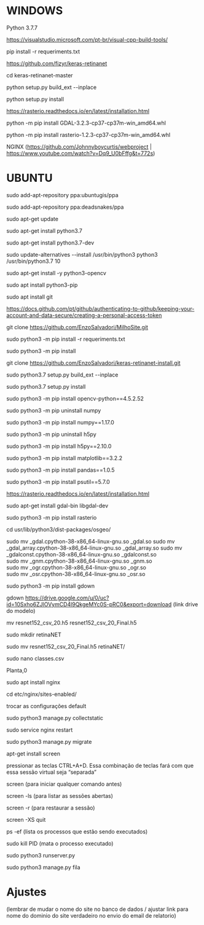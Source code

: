 # WINDOWS

Python 3.7.7

https://visualstudio.microsoft.com/pt-br/visual-cpp-build-tools/

pip install -r requeriments.txt

https://github.com/fizyr/keras-retinanet

cd keras-retinanet-master

python setup.py build_ext --inplace 

python setup.py install 

https://rasterio.readthedocs.io/en/latest/installation.html

python -m pip install GDAL-3.2.3-cp37-cp37m-win_amd64.whl

python -m pip install rasterio-1.2.3-cp37-cp37m-win_amd64.whl

NGINX (https://github.com/Johnnyboycurtis/webproject | https://www.youtube.com/watch?v=Dq9_U0bFffg&t=772s)

# UBUNTU

sudo add-apt-repository ppa:ubuntugis/ppa

sudo add-apt-repository ppa:deadsnakes/ppa

sudo apt-get update

sudo apt-get install python3.7

sudo apt-get install python3.7-dev

sudo update-alternatives --install /usr/bin/python3 python3 /usr/bin/python3.7 10

sudo apt-get install -y python3-opencv

sudo apt install python3-pip

sudo apt install git

https://docs.github.com/pt/github/authenticating-to-github/keeping-your-account-and-data-secure/creating-a-personal-access-token

git clone https://github.com/EnzoSalvadori/MilhoSite.git

sudo python3 -m pip install -r requeriments.txt

sudo python3 -m pip install 

git clone https://github.com/EnzoSalvadori/keras-retinanet-install.git

sudo python3.7 setup.py build_ext --inplace 

sudo python3.7 setup.py install 

sudo python3 -m pip install opencv-python==4.5.2.52

sudo python3 -m pip uninstall numpy

sudo python3 -m pip install numpy==1.17.0

sudo python3 -m pip uninstall h5py

sudo python3 -m pip install h5py==2.10.0

sudo python3 -m pip install matplotlib==3.2.2

sudo python3 -m pip install pandas==1.0.5

sudo python3 -m pip install psutil==5.7.0

https://rasterio.readthedocs.io/en/latest/installation.html

sudo apt-get install gdal-bin libgdal-dev

sudo python3 -m pip install rasterio

cd usr/lib/python3/dist-packages/osgeo/

sudo mv _gdal.cpython-38-x86_64-linux-gnu.so _gdal.so
sudo mv _gdal_array.cpython-38-x86_64-linux-gnu.so _gdal_array.so
sudo mv _gdalconst.cpython-38-x86_64-linux-gnu.so _gdalconst.so  
sudo mv _gnm.cpython-38-x86_64-linux-gnu.so _gnm.so   
sudo mv _ogr.cpython-38-x86_64-linux-gnu.so _ogr.so  
sudo mv _osr.cpython-38-x86_64-linux-gnu.so _osr.so

sudo python3 -m pip install gdown

gdown https://drive.google.com/u/0/uc?id=10Sxho6ZJlOVymCD4l9QkgeMYc0S-pRC0&export=download (link drive do modelo) 

mv resnet152_csv_20.h5 resnet152_csv_20_Final.h5

sudo mkdir retinaNET

sudo mv resnet152_csv_20_Final.h5 retinaNET/

sudo nano classes.csv

Planta,0

sudo apt install nginx

cd etc/nginx/sites-enabled/

trocar as configurações default

sudo python3 manage.py collectstatic

sudo service nginx restart

sudo python3 manage.py migrate

apt-get install screen

pressionar as teclas CTRL+A+D. Essa combinação de teclas fará com que essa sessão virtual seja “separada”

screen (para iniciar qualquer comando antes)

screen -ls (para listar as sessões abertas)

screen -r (para restaurar a sessão)

screen -XS <session-id> quit

ps -ef (lista os processos que estão sendo executados)

sudo kill PID (mata o processo executado)

sudo python3 runserver.py

sudo python3 manage.py fila

# Ajustes

(lembrar de mudar o nome do site no banco de dados / ajustar link para nome do dominio do site verdadeiro no envio do email de relatorio)

